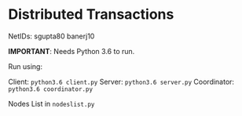 Distributed Transactions
========================

NetIDs: sgupta80 banerj10

**IMPORTANT**: Needs Python 3.6 to run.

Run using:

Client: `python3.6 client.py`
Server: `python3.6 server.py`
Coordinator: `python3.6 coordinator.py`

Nodes List in `nodeslist.py`

